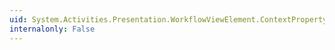 ```yaml
---
uid: System.Activities.Presentation.WorkflowViewElement.ContextProperty
internalonly: False
---
```

